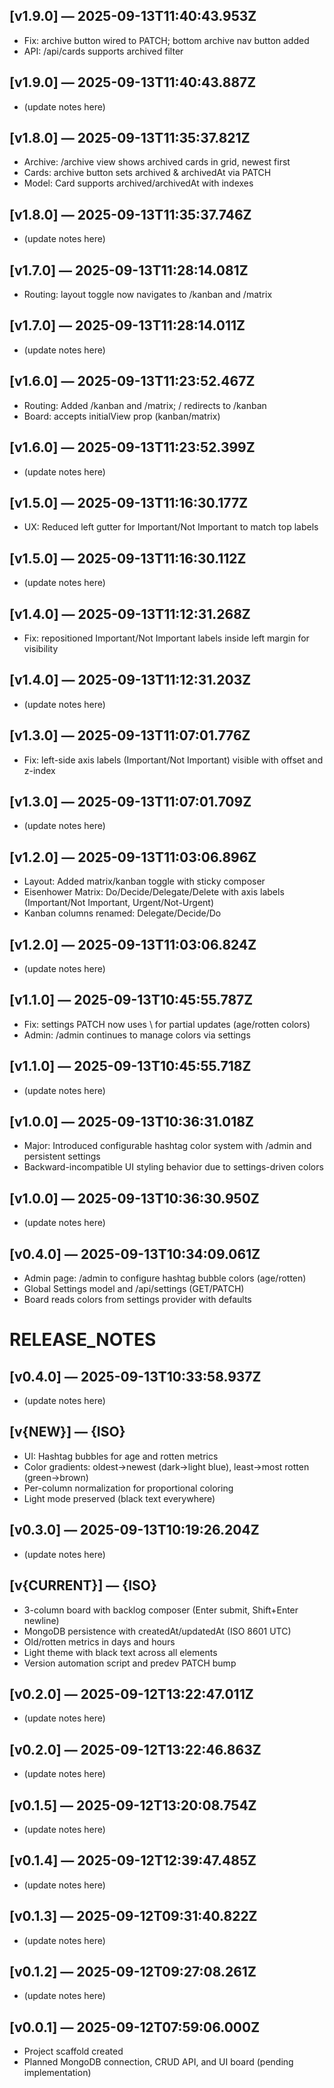 
## [v1.9.0] — 2025-09-13T11:40:43.953Z
- Fix: archive button wired to PATCH; bottom archive nav button added
- API: /api/cards supports archived filter


## [v1.9.0] — 2025-09-13T11:40:43.887Z
- (update notes here)

## [v1.8.0] — 2025-09-13T11:35:37.821Z
- Archive: /archive view shows archived cards in grid, newest first
- Cards: archive button sets archived & archivedAt via PATCH
- Model: Card supports archived/archivedAt with indexes


## [v1.8.0] — 2025-09-13T11:35:37.746Z
- (update notes here)

## [v1.7.0] — 2025-09-13T11:28:14.081Z
- Routing: layout toggle now navigates to /kanban and /matrix


## [v1.7.0] — 2025-09-13T11:28:14.011Z
- (update notes here)

## [v1.6.0] — 2025-09-13T11:23:52.467Z
- Routing: Added /kanban and /matrix; / redirects to /kanban
- Board: accepts initialView prop (kanban/matrix)


## [v1.6.0] — 2025-09-13T11:23:52.399Z
- (update notes here)

## [v1.5.0] — 2025-09-13T11:16:30.177Z
- UX: Reduced left gutter for Important/Not Important to match top labels


## [v1.5.0] — 2025-09-13T11:16:30.112Z
- (update notes here)

## [v1.4.0] — 2025-09-13T11:12:31.268Z
- Fix: repositioned Important/Not Important labels inside left margin for visibility


## [v1.4.0] — 2025-09-13T11:12:31.203Z
- (update notes here)

## [v1.3.0] — 2025-09-13T11:07:01.776Z
- Fix: left-side axis labels (Important/Not Important) visible with offset and z-index


## [v1.3.0] — 2025-09-13T11:07:01.709Z
- (update notes here)

## [v1.2.0] — 2025-09-13T11:03:06.896Z
- Layout: Added matrix/kanban toggle with sticky composer
- Eisenhower Matrix: Do/Decide/Delegate/Delete with axis labels (Important/Not Important, Urgent/Not-Urgent)
- Kanban columns renamed: Delegate/Decide/Do


## [v1.2.0] — 2025-09-13T11:03:06.824Z
- (update notes here)

## [v1.1.0] — 2025-09-13T10:45:55.787Z
- Fix: settings PATCH now uses \ for partial updates (age/rotten colors)
- Admin: /admin continues to manage colors via settings


## [v1.1.0] — 2025-09-13T10:45:55.718Z
- (update notes here)

## [v1.0.0] — 2025-09-13T10:36:31.018Z
- Major: Introduced configurable hashtag color system with /admin and persistent settings
- Backward-incompatible UI styling behavior due to settings-driven colors


## [v1.0.0] — 2025-09-13T10:36:30.950Z
- (update notes here)

## [v0.4.0] — 2025-09-13T10:34:09.061Z
- Admin page: /admin to configure hashtag bubble colors (age/rotten)
- Global Settings model and /api/settings (GET/PATCH)
- Board reads colors from settings provider with defaults

# RELEASE_NOTES

## [v0.4.0] — 2025-09-13T10:33:58.937Z
- (update notes here)

## [v{NEW}] — {ISO}
- UI: Hashtag bubbles for age and rotten metrics
- Color gradients: oldest→newest (dark→light blue), least→most rotten (green→brown)
- Per-column normalization for proportional coloring
- Light mode preserved (black text everywhere)


## [v0.3.0] — 2025-09-13T10:19:26.204Z
- (update notes here)

## [v{CURRENT}] — {ISO}
- 3-column board with backlog composer (Enter submit, Shift+Enter newline)
- MongoDB persistence with createdAt/updatedAt (ISO 8601 UTC)
- Old/rotten metrics in days and hours
- Light theme with black text across all elements
- Version automation script and predev PATCH bump


## [v0.2.0] — 2025-09-12T13:22:47.011Z
- (update notes here)

## [v0.2.0] — 2025-09-12T13:22:46.863Z
- (update notes here)

## [v0.1.5] — 2025-09-12T13:20:08.754Z
- (update notes here)

## [v0.1.4] — 2025-09-12T12:39:47.485Z
- (update notes here)

## [v0.1.3] — 2025-09-12T09:31:40.822Z
- (update notes here)

## [v0.1.2] — 2025-09-12T09:27:08.261Z
- (update notes here)

## [v0.0.1] — 2025-09-12T07:59:06.000Z
- Project scaffold created
- Planned MongoDB connection, CRUD API, and UI board (pending implementation)
